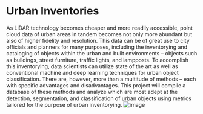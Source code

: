 # Urban Inventories


As LiDAR technology becomes cheaper and more readily accessible, point cloud data of urban areas in tandem becomes not only more abundant but also of higher fidelity and resolution. This data can be of great use to city officials and planners for many purposes, including the inventorying and cataloging of objects within the urban and built environments – objects such as buildings, street furniture, traffic lights, and lampposts. To accomplish this inventorying, data scientists can utilize state of the art as well as conventional machine and deep learning techniques for urban object classification. There are, however, more than a multitude of methods – each with specific advantages and disadvantages. This project will compile a database of these methods and analyze which are most adept at the detection, segmentation, and classification of urban objects using metrics tailored for the purpose of urban inventorying.
![image](https://user-images.githubusercontent.com/13627640/128442728-573f0797-94f8-485b-8bf9-4671000c1e37.png)
